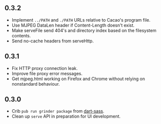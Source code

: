 ## 0.3.2

- Implement `../PATH` and `./PATH` URLs relative to Cacao's program file.
- Use MJPEG DataLen header if Content-Length doesn't exist.
- Make serveFile send 404's and directory index based on the filesystem contents.
- Send no-cache headers from serveHttp.

## 0.3.1

- Fix HTTP proxy connection leak.
- Improve file proxy error messages.
- Get mjpeg.html working on Firefox and Chrome without relying on nonstandard behaviour.

## 0.3.0

- Crib `pub run grinder package` from [dart-sass](https://github.com/sass/dart-sass).
- Clean up `serve` API in preparation for UI development.
